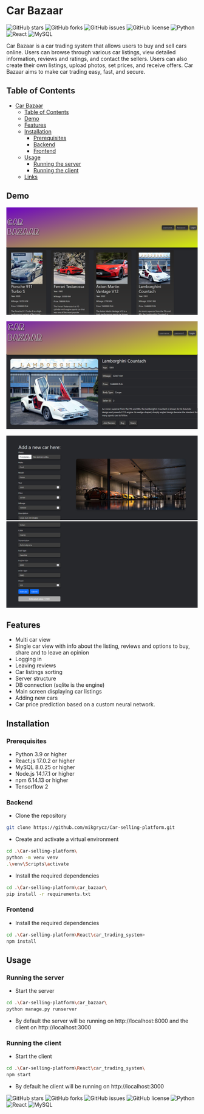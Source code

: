 


# Car Bazaar

![GitHub stars](https://img.shields.io/github/stars/mikgrycz/Car-selling-platform?style=social)
![GitHub forks](https://img.shields.io/github/forks/mikgrycz/Car-selling-platform?style=social)
![GitHub issues](https://img.shields.io/github/issues/mikgrycz/Car-selling-platform)
![GitHub license](https://img.shields.io/github/license/mikgrycz/Car-selling-platform)
![Python](https://img.shields.io/badge/python-3.9-blue)
![React](https://img.shields.io/badge/react-17.0.2-blue)
![MySQL](https://img.shields.io/badge/mysql-8.0.25-blue)

Car Bazaar is a car trading system that allows users to buy and sell cars online. Users can browse through various car listings, view detailed information, reviews and ratings, and contact the sellers. Users can also create their own listings, upload photos, set prices, and receive offers. Car Bazaar aims to make car trading easy, fast, and secure.

## Table of Contents

- [Car Bazaar](#car-bazaar)
  - [Table of Contents](#table-of-contents)
  - [Demo](#demo)
  - [Features](#features)
  - [Installation](#installation)
    - [Prerequisites](#prerequisites)
    - [Backend](#backend)
    - [Frontend](#frontend)
  - [Usage](#usage)
    - [Running the server](#running-the-server)
    - [Running the client](#running-the-client)
  - [Links](#links)

## Demo

![Main Screen](main_screen.png)

![Car Screen](car_screen.png)

![Add car 1](listing_1.png)
![Add car 2](listing_2.png)
## Features

- Multi car view
- Single car view with info about the listing, reviews and options to buy, share and to leave an opinion
- Logging in
- Leaving reviews
- Car listings sorting
- Server structure
- DB connection (sqlite is the engine)
- Main screen displaying car listings
- Adding new cars
- Car price prediction based on a custom neural network.

## Installation

### Prerequisites 

- Python 3.9 or higher
- React.js 17.0.2 or higher
- MySQL 8.0.25 or higher
- Node.js 14.17.1 or higher
- npm 6.14.13 or higher
- Tensorflow 2



### Backend

- Clone the repository

```bash
git clone https://github.com/mikgrycz/Car-selling-platform.git
```

- Create and activate a virtual environment

```bash
cd .\Car-selling-platform\
python -m venv venv
.\venv\Scripts\activate
```

- Install the required dependencies

```bash
cd .\Car-selling-platform\car_bazaar\
pip install -r requirements.txt
```

### Frontend

- Install the required dependencies

```bash
cd .\Car-selling-platform\React\car_trading_system>
npm install
```

## Usage

### Running the server

- Start the server

```bash
cd .\Car-selling-platform\car_bazaar\
python manage.py runserver
```

- By default the server will be running on http://localhost:8000
  and the client on http://localhost:3000


### Running the client

- Start the client

```bash
cd .\Car-selling-platform\React\car_trading_system\
npm start
```

- By default he client will be running on http://localhost:3000



![GitHub stars](https://img.shields.io/github/stars/mikgrycz/Car-selling-platform?style=social)
![GitHub forks](https://img.shields.io/github/forks/mikgrycz/Car-selling-platform?style=social)
![GitHub issues](https://img.shields.io/github/issues/mikgrycz/Car-selling-platform)
![GitHub license](https://img.shields.io/github/license/mikgrycz/Car-selling-platform)
![Python](https://img.shields.io/badge/python-3.9-blue)
![React](https://img.shields.io/badge/react-17.0.2-blue)
![MySQL](https://img.shields.io/badge/mysql-8.0.25-blue)
